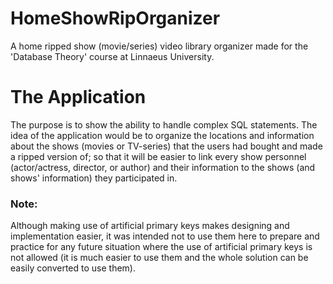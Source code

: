 # HomeShowRipOrganizer
A home ripped show (movie/series) video library organizer made for the 'Database Theory' course at Linnaeus University.

# The Application
The purpose is to show the ability to handle complex SQL statements. The idea of the application would be to organize the locations and information about the shows (movies or TV-series) that the users had bought and made a ripped version of; so that it will be easier to link every show personnel (actor/actress, director, or author) and their information to the shows (and shows' information) they participated in.

### Note:
Although making use of artificial primary keys makes designing and implementation easier, it was intended not to use them here to prepare and practice for any future situation where the use of artificial primary keys is not allowed (it is much easier to use them and the whole solution can be easily converted to use them).
